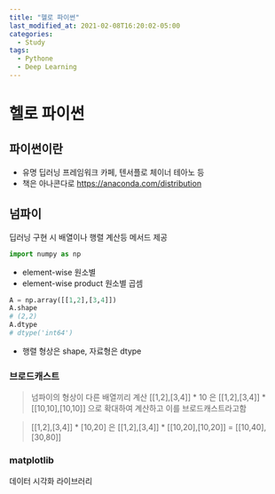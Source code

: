 ```yaml
---
title: "헬로 파이썬"
last_modified_at: 2021-02-08T16:20:02-05:00
categories:
  - Study
tags:
  - Pythone
  - Deep Learning
---
```



# 헬로 파이썬

## 파이썬이란
- 유명 딥러닝 프레임워크 카페, 텐서플로 체이너 테아노 등
- 책은 아나콘다로 https://anaconda.com/distribution

## 넘파이

딥러닝 구현 시 배열이나 행렬 계산등 메서드 제공
```py
import numpy as np
```
- element-wise 원소별
- element-wise product 원소별 곱셈

```python
A = np.array([[1,2],[3,4]])
A.shape
# (2,2)
A.dtype
# dtype('int64')
```

- 행렬 형상은 shape, 자료형은 dtype

### 브로드캐스트

> 넘파이의 형상이 다른 배열끼리 계산 [[1,2],[3,4]] * 10 은 [[1,2],[3,4]] * [[10,10],[10,10]] 으로 확대하여 계산하고 이를 브로드캐스트라고함

> [[1,2],[3,4]] * [10,20] 은 [[1,2],[3,4]] * [[10,20],[10,20]] = [[10,40],[30,80]]

### matplotlib

데이터 시각화 라이브러리